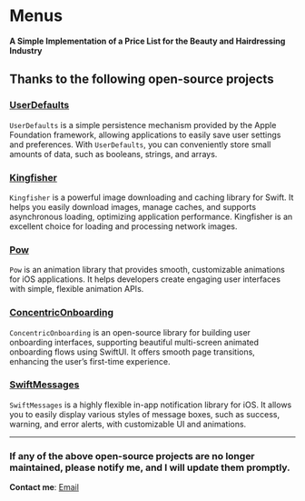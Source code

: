 
# Menus

**A Simple Implementation of a Price List for the Beauty and Hairdressing Industry**

## Thanks to the following open-source projects

### [UserDefaults](https://developer.apple.com/documentation/foundation/userdefaults)
`UserDefaults` is a simple persistence mechanism provided by the Apple Foundation framework, allowing applications to easily save user settings and preferences. With `UserDefaults`, you can conveniently store small amounts of data, such as booleans, strings, and arrays.

### [Kingfisher](https://github.com/onevcat/Kingfisher)
`Kingfisher` is a powerful image downloading and caching library for Swift. It helps you easily download images, manage caches, and supports asynchronous loading, optimizing application performance. Kingfisher is an excellent choice for loading and processing network images.

### [Pow](https://github.com/EmergeTools/Pow)
`Pow` is an animation library that provides smooth, customizable animations for iOS applications. It helps developers create engaging user interfaces with simple, flexible animation APIs.

### [ConcentricOnboarding](https://github.com/uuneo/ConcentricOnboarding)
`ConcentricOnboarding` is an open-source library for building user onboarding interfaces, supporting beautiful multi-screen animated onboarding flows using SwiftUI. It offers smooth page transitions, enhancing the user’s first-time experience.

### [SwiftMessages](https://github.com/SwiftKickMobile/SwiftMessages)
`SwiftMessages` is a highly flexible in-app notification library for iOS. It allows you to easily display various styles of message boxes, such as success, warning, and error alerts, with customizable UI and animations.

---

### If any of the above open-source projects are no longer maintained, please notify me, and I will update them promptly.

**Contact me**: [Email](mailto:admin@uuneo.com)
